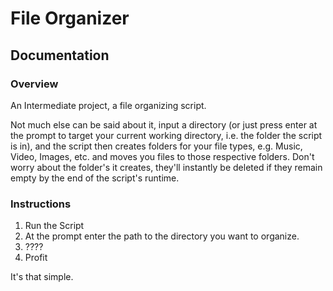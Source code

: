 # File Organizer

## Documentation

### Overview

An Intermediate project, a file organizing script.

Not much else can be said about it, input a directory (or just press enter at the prompt to target your current working directory, i.e. the folder the script is in), and the script then creates folders for your file types, e.g. Music, Video, Images, etc. and moves you files to those respective folders. Don't worry about the folder's it creates, they'll instantly be deleted if they remain empty by the end of the script's runtime.

### Instructions

1. Run the Script
2. At the prompt enter the path to the directory you want to organize.
3. ????
4. Profit

It's that simple.